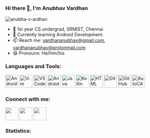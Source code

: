 ### Hi there 👋, I'm Anubhav Vardhan
<p align="left"> <img src="https://komarev.com/ghpvc/?username=anubha-v-ardhan&label=Profile%20views&color=0e75b6&style=flat" alt="anubha-v-ardhan" /> </p>


- 🏫 1st year CS undergrad, SRMIST, Chennai
- 🌱 Currently learning Android Development.
- 📫 Reach me: vardhananubhav@gmail.com, vardhananubhav@protonmail.com
- 😄 Pronouns: He/him/his

### Languages and Tools:

<p align="left">
  
<img src="https://img.icons8.com/plasticine/2x/android-os.png"  alt="Android"  width="40"  height="40"/>
<img src="https://icons.iconarchive.com/icons/bokehlicia/captiva/256/vim-icon.png"  alt="Vim"  width="40"  height="40"/> 
<img src="https://img.icons8.com/plasticine/2x/visual-studio-code-2019.png"  alt="VSCode"  width="40"  height="40"/>
<img src="https://static.wikia.nocookie.net/logopedia/images/e/ed/Android_Studio_2019.png/revision/latest/scale-to-width-down/340?cb=20200605162922" alt="Android Studio" width="40"  height="40"/>
<img src="https://img.icons8.com/color/2x/java-coffee-cup-logo.png"  alt="Java"  width="40"  height="40"/>        
<img src="https://img.icons8.com/color/2x/kotlin.png"  alt="Kotlin"  width="40"  height="40"/> 
<img src="https://img.icons8.com/color/2x/html-5.png"  alt="HTML"  width="40"  height="40"/>
<img src="https://img.icons8.com/color/2x/git.png"  alt="Git"  width="40"  height="40"/>    
<img src="https://img.icons8.com/fluent/2x/github.png"  alt="GitHub"  width="40"  height="40"/>
<img src="https://img.icons8.com/color/2x/autodesk-autocad.png"  alt="AutoCAD"  width="40"  height="40"/>

### Connect with me:

<p  align="left">

<a  href="https://www.linkedin.com/in/anubhav-vardhan-a89587192/"  target="_blank">
<img  align="center"  src="https://img.icons8.com/doodle/2x/linkedin.png" height="40"  width="40"  /></a>
<a  href="https://www.instagram.com/anubhav_vardhan"  target="_blank">
<img  align="center"  src="https://img.icons8.com/dusk/2x/instagram-new.png" height="40"  width="40"  /></a>
<a href="mailto:vardhananubhav@gmail.com" target="_blank">
<img  align="center"  src="https://img.icons8.com/doodle/2x/gmail.png"  height="40"  width="40"  /></a>

### Statistics:



